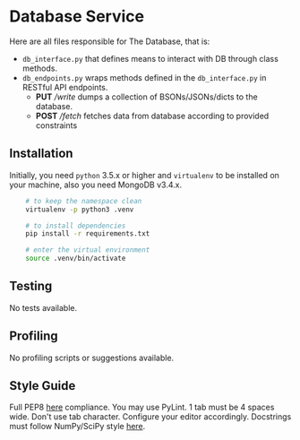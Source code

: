# Database Service

Here are all files responsible for The Database, that is:

- `db_interface.py` that defines means to interact with DB through class methods.
- `db_endpoints.py` wraps methods defined in the `db_interface.py` in RESTful API endpoints.
    - __PUT__ */write* dumps a collection of BSONs/JSONs/dicts to the database.
    - __POST__ */fetch* fetches data from database according to provided constraints

## Installation

Initially, you need `python` 3.5.x or higher and `virtualenv` to be installed on your machine, also you need MongoDB v3.4.x.

```bash
    # to keep the namespace clean
    virtualenv -p python3 .venv

    # to install dependencies
    pip install -r requirements.txt

    # enter the virtual environment
    source .venv/bin/activate
```

## Testing

No tests available.

## Profiling

No profiling scripts or suggestions available.

## Style Guide

Full PEP8 [here](https://www.python.org/dev/peps/pep-0008/) compliance. You may use PyLint. 1 tab must be 4 spaces wide. Don't use tab character. Configure your editor accordingly. Docstrings must follow NumPy/SciPy style [here](https://github.com/numpy/numpy/blob/master/doc/HOWTO_DOCUMENT.rst.txt).

